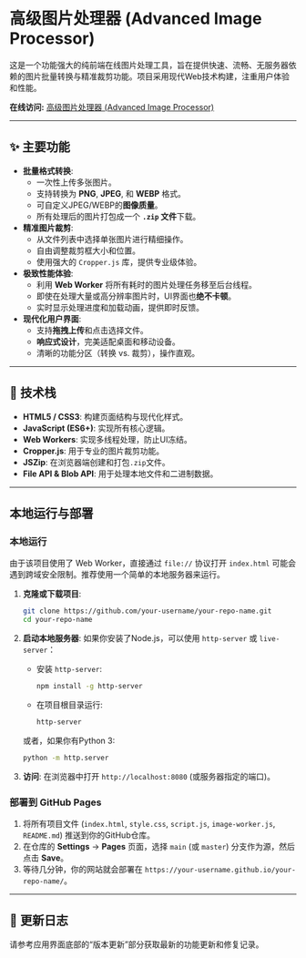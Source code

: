 # 高级图片处理器 (Advanced Image Processor)

这是一个功能强大的纯前端在线图片处理工具，旨在提供快速、流畅、无服务器依赖的图片批量转换与精准裁剪功能。项目采用现代Web技术构建，注重用户体验和性能。

**在线访问:** [高级图片处理器 (Advanced Image Processor)](https://jyf0214.github.io/image-editor/)

---

## ✨ 主要功能

*   **批量格式转换**:
    *   一次性上传多张图片。
    *   支持转换为 **PNG**, **JPEG**, 和 **WEBP** 格式。
    *   可自定义JPEG/WEBP的**图像质量**。
    *   所有处理后的图片打包成一个 **`.zip` 文件**下载。
*   **精准图片裁剪**:
    *   从文件列表中选择单张图片进行精细操作。
    *   自由调整裁剪框大小和位置。
    *   使用强大的 `Cropper.js` 库，提供专业级体验。
*   **极致性能体验**:
    *   利用 **Web Worker** 将所有耗时的图片处理任务移至后台线程。
    *   即使在处理大量或高分辨率图片时，UI界面也**绝不卡顿**。
    *   实时显示处理进度和加载动画，提供即时反馈。
*   **现代化用户界面**:
    *   支持**拖拽上传**和点击选择文件。
    *   **响应式设计**，完美适配桌面和移动设备。
    *   清晰的功能分区（转换 vs. 裁剪），操作直观。

---

## 🚀 技术栈

*   **HTML5 / CSS3**: 构建页面结构与现代化样式。
*   **JavaScript (ES6+)**: 实现所有核心逻辑。
*   **Web Workers**: 实现多线程处理，防止UI冻结。
*   **Cropper.js**: 用于专业的图片裁剪功能。
*   **JSZip**: 在浏览器端创建和打包`.zip`文件。
*   **File API & Blob API**: 用于处理本地文件和二进制数据。

---

## 本地运行与部署

### 本地运行

由于该项目使用了 Web Worker，直接通过 `file://` 协议打开 `index.html` 可能会遇到跨域安全限制。推荐使用一个简单的本地服务器来运行。

1.  **克隆或下载项目**:
    ```bash
    git clone https://github.com/your-username/your-repo-name.git
    cd your-repo-name
    ```

2.  **启动本地服务器**:
    如果你安装了Node.js，可以使用 `http-server` 或 `live-server`：
    
    *   安装 `http-server`:
        ```bash
        npm install -g http-server
        ```
    *   在项目根目录运行:
        ```bash
        http-server
        ```

    或者，如果你有Python 3:
    ```bash
    python -m http.server
    ```

3.  **访问**:
    在浏览器中打开 `http://localhost:8080` (或服务器指定的端口)。

### 部署到 GitHub Pages

1.  将所有项目文件 (`index.html`, `style.css`, `script.js`, `image-worker.js`, `README.md`) 推送到你的GitHub仓库。
2.  在仓库的 **Settings** -> **Pages** 页面，选择 `main` (或 `master`) 分支作为源，然后点击 **Save**。
3.  等待几分钟，你的网站就会部署在 `https://your-username.github.io/your-repo-name/`。

---

## 📝 更新日志

请参考应用界面底部的“版本更新”部分获取最新的功能更新和修复记录。